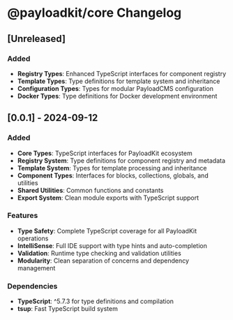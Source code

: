 # @payloadkit/core Changelog

## [Unreleased]

### Added
- **Registry Types**: Enhanced TypeScript interfaces for component registry
- **Template Types**: Type definitions for template system and inheritance
- **Configuration Types**: Types for modular PayloadCMS configuration
- **Docker Types**: Type definitions for Docker development environment

## [0.0.1] - 2024-09-12

### Added
- **Core Types**: TypeScript interfaces for PayloadKit ecosystem
- **Registry System**: Type definitions for component registry and metadata
- **Template System**: Types for template processing and inheritance
- **Component Types**: Interfaces for blocks, collections, globals, and utilities
- **Shared Utilities**: Common functions and constants
- **Export System**: Clean module exports with TypeScript support

### Features
- **Type Safety**: Complete TypeScript coverage for all PayloadKit operations
- **IntelliSense**: Full IDE support with type hints and auto-completion
- **Validation**: Runtime type checking and validation utilities
- **Modularity**: Clean separation of concerns and dependency management

### Dependencies
- **TypeScript**: ^5.7.3 for type definitions and compilation
- **tsup**: Fast TypeScript build system